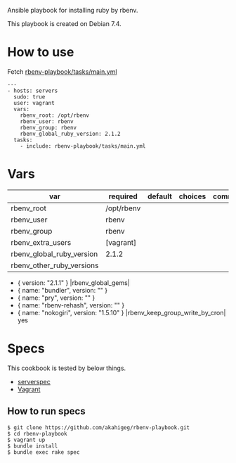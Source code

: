 Ansible playbook for installing ruby by rbenv.

This playbook is created on Debian 7.4.

# How to use

Fetch [rbenv-playbook/tasks/main.yml]()

    ---
    - hosts: servers
      sudo: true
      user: vagrant
      vars:
        rbenv_root: /opt/rbenv
        rbenv_user: rbenv
        rbenv_group: rbenv
        rbenv_global_ruby_version: 2.1.2
      tasks:
        - include: rbenv-playbook/tasks/main.yml


# Vars

|var|required|default|choices|comments|
|---|--------|-------|-------|--------|
|rbenv_root| /opt/rbenv
|rbenv_user| rbenv
|rbenv_group| rbenv
|rbenv_extra_users| [vagrant]
|rbenv_global_ruby_version| 2.1.2
|rbenv_other_ruby_versions |
  - { version: "2.1.1" }
|rbenv_global_gems|
  - { name: "bundler", version: "" }
  - { name: "pry", version: "" }
  - { name: "rbenv-rehash", version: "" }
  - { name: "nokogiri", version: "1.5.10" }
|rbenv_keep_group_write_by_cron| yes

# Specs

This cookbook is tested by below things.

* [serverspec](http://serverspec.org/)
* [Vagrant](http://www.vagrantup.com/)

## How to run specs

    $ git clone https://github.com/akahigeg/rbenv-playbook.git
    $ cd rbenv-playbook
    $ vagrant up
    $ bundle install
    $ bundle exec rake spec
